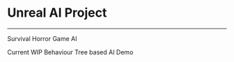 # Unreal AI Project
----------------------------

Survival Horror Game AI

Current WIP Behaviour Tree based AI Demo

